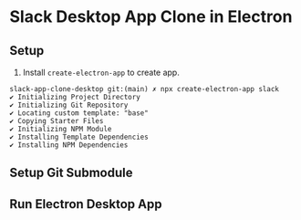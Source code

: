 # Slack Desktop App Clone in Electron

## Setup
1. Install `create-electron-app` to create app.
```
slack-app-clone-desktop git:(main) ✗ npx create-electron-app slack
✔ Initializing Project Directory
✔ Initializing Git Repository
✔ Locating custom template: "base"
✔ Copying Starter Files
✔ Initializing NPM Module
✔ Installing Template Dependencies
✔ Installing NPM Dependencies
```

## Setup Git Submodule

## Run Electron Desktop App

